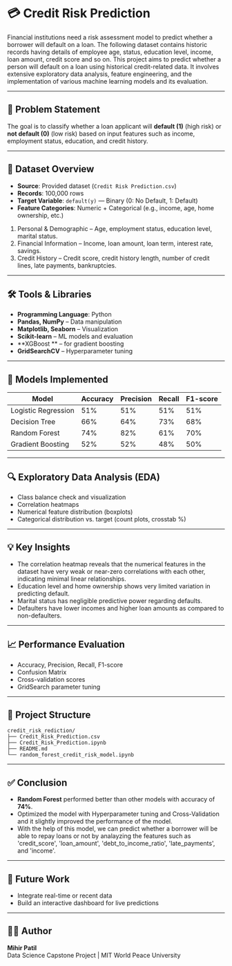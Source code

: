 # 💳 Credit Risk Prediction

Financial institutions need a risk assessment model to predict whether a borrower will default on a loan. The following dataset contains historic records having details of employee age, status, education level, income, loan amount, credit score and so on. This project aims to predict whether a person will default on a loan using historical credit-related data. It involves extensive exploratory data analysis, feature engineering, and the implementation of various machine learning models and its evaluation.

---

## 📌 Problem Statement

The goal is to classify whether a loan applicant will **default (1)** (high risk) or **not default (0)** (low risk) based on input features such as income, employment status, education, and credit history.

---

## 🧾 Dataset Overview

- **Source**: Provided dataset (`Credit Risk Prediction.csv`)
- **Records**: 100,000 rows
- **Target Variable**: `default(y)` — Binary (0: No Default, 1: Default)
- **Feature Categories**: Numeric + Categorical (e.g., income, age, home ownership, etc.)
1. Personal & Demographic – Age, employment status, education level, marital status. 
2. Financial Information – Income, loan amount, loan term, interest rate, savings. 
3. Credit History – Credit score, credit history length, number of credit lines, late payments, bankruptcies.

---

## 🛠️ Tools & Libraries

- **Programming Language**: Python
- **Pandas, NumPy** – Data manipulation
- **Matplotlib, Seaborn** – Visualization
- **Scikit-learn** – ML models and evaluation
- **XGBoost ** – for gradient boosting
- **GridSearchCV** – Hyperparameter tuning

---

## 🧪 Models Implemented

| Model                | Accuracy | Precision | Recall | F1-score |
|---------------------|----------|----------|----------|----------|
| Logistic Regression        | 51%      | 51%   |   51%   |   51%      |
| Decision Tree              | 66%     | 64%   |   73%   |   68%      |
| Random Forest  | 74%     | 82%   |   61%   |   70%      |
| Gradient Boosting            | 52%     | 52%   |   48%   |   50%      |

---

## 🔍 Exploratory Data Analysis (EDA)

- Class balance check and visualization
- Correlation heatmaps
- Numerical feature distribution (boxplots)
- Categorical distribution vs. target (count plots, crosstab %)

---

## 💡 Key Insights
- The correlation heatmap reveals that the numerical features in the dataset have very weak or near-zero correlations with each other, indicating minimal linear relationships.
- Education level and home ownership shows very limited variation in predicting default.
- Marital status has negligible predictive power regarding defaults.
- Defaulters have lower incomes and higher loan amounts as compared to non-defaulters.

---

## 📈 Performance Evaluation

- Accuracy, Precision, Recall, F1-score
- Confusion Matrix
- Cross-validation scores
- GridSearch parameter tuning

---

## 📁 Project Structure
```
credit_risk_rediction/
├── Credit_Risk_Prediction.csv
├── Credit_Risk_Prediction.ipynb
├── README.md	
└── random_forest_credit_risk_model.ipynb
```

---

## ✅ Conclusion

- **Random Forest** performed better than other models with accuracy of **74%**.
- Optimized the model with Hyperparameter tuning and Cross-Validation and it slightly improved the performance of the model.
- With the help of this model, we can predict whether a borrower will be able to repay loans or not by analayzing the features such as 'credit_score', 'loan_amount', 'debt_to_income_ratio', 'late_payments', and 'income'.

---

## 🔭 Future Work

- Integrate real-time or recent data
- Build an interactive dashboard for live predictions

---

## 👨‍💻 Author

**Mihir Patil**  
Data Science Capstone Project | MIT World Peace University
